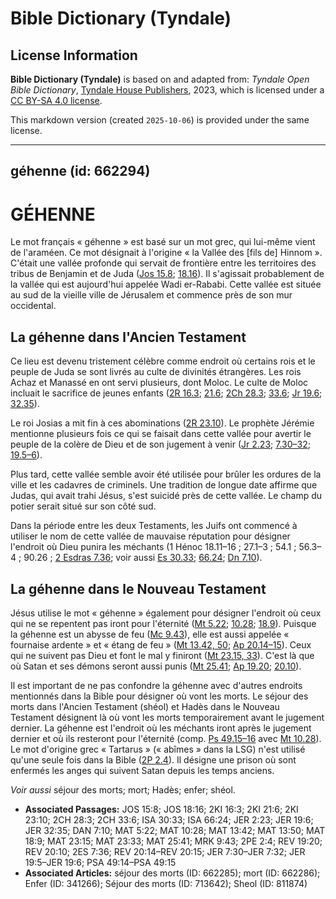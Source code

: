 # Bible Dictionary (Tyndale)

## License Information

**Bible Dictionary (Tyndale)** is based on and adapted from: _Tyndale Open Bible Dictionary_, [Tyndale House Publishers](https://tyndaleopenresources.com/), 2023, which is licensed under a [CC BY-SA 4.0 license](https://creativecommons.org/licenses/by-sa/4.0/legalcode.en).

This markdown version (created `2025-10-06`) is provided under the same license.



--------------------------------

## géhenne (id: 662294)

GÉHENNE
=======

Le mot français « géhenne » est basé sur un mot grec, qui lui\-même vient de l'araméen. Ce mot désignait à l'origine « la Vallée des \[fils de] Hinnom ». C'était une vallée profonde qui servait de frontière entre les territoires des tribus de Benjamin et de Juda ([Jos 15\.8](https://ref.ly/Josh15:8); [18\.16](https://ref.ly/Josh18:16)). Il s'agissait probablement de la vallée qui est aujourd'hui appelée Wadi er\-Rababi. Cette vallée est située au sud de la vieille ville de Jérusalem et commence près de son mur occidental.

La géhenne dans l'Ancien Testament
----------------------------------

Ce lieu est devenu tristement célèbre comme endroit où certains rois et le peuple de Juda se sont livrés au culte de divinités étrangères. Les rois Achaz et Manassé en ont servi plusieurs, dont Moloc. Le culte de Moloc incluait le sacrifice de jeunes enfants ([2R 16\.3](https://ref.ly/2Kgs16:3); [21\.6](https://ref.ly/2Kgs21:6); [2Ch 28\.3](https://ref.ly/2Chr28:3); [33\.6](https://ref.ly/2Chr33:6); [Jr 19\.6](https://ref.ly/Jer19:6); [32\.35](https://ref.ly/Jer32:35)).

Le roi Josias a mit fin à ces abominations ([2R 23\.10](https://ref.ly/2Kgs23:10)). Le prophète Jérémie mentionne plusieurs fois ce qui se faisait dans cette vallée pour avertir le peuple de la colère de Dieu et de son jugement à venir ([Jr 2\.23](https://ref.ly/Jer2:23); [7\.30–32](https://ref.ly/Jer7:30-Jer7:32); [19\.5–6](https://ref.ly/Jer19:5-Jer19:6)).

Plus tard, cette vallée semble avoir été utilisée pour brûler les ordures de la ville et les cadavres de criminels. Une tradition de longue date affirme que Judas, qui avait trahi Jésus, s'est suicidé près de cette vallée. Le champ du potier serait situé sur son côté sud.

Dans la période entre les deux Testaments, les Juifs ont commencé à utiliser le nom de cette vallée de mauvaise réputation pour désigner l'endroit où Dieu punira les méchants (1 Hénoc 18\.11–16 ; 27\.1–3 ; 54\.1 ; 56\.3–4 ; 90\.26 ; [2 Esdras 7\.36](https://ref.ly/2Esd7:36); voir aussi [Es 30\.33](https://ref.ly/Isa30:33); [66\.24](https://ref.ly/Isa66:24); [Dn 7\.10](https://ref.ly/Dan7:10)).

La géhenne dans le Nouveau Testament
------------------------------------

Jésus utilise le mot « géhenne » également pour désigner l'endroit où ceux qui ne se repentent pas iront pour l'éternité ([Mt 5\.22](https://ref.ly/Matt5:22); [10\.28](https://ref.ly/Matt10:28); [18\.9](https://ref.ly/Matt18:9)). Puisque la géhenne est un abysse de feu ([Mc 9\.43](https://ref.ly/Mark9:43)), elle est aussi appelée « fournaise ardente » et « étang de feu » ([Mt 13\.42, 50](https://ref.ly/Matt13:42,Matt13:50); [Ap 20\.14–15](https://ref.ly/Rev20:14-Rev20:15)). Ceux qui ne suivent pas Dieu et font le mal y finiront ([Mt 23\.15, 33](https://ref.ly/Matt23:15,Matt23:33)). C'est là que où Satan et ses démons seront aussi punis ([Mt 25\.41](https://ref.ly/Matt25:41); [Ap 19\.20](https://ref.ly/Rev19:20); [20\.10](https://ref.ly/Rev20:10)).

Il est important de ne pas confondre la géhenne avec d'autres endroits mentionnés dans la Bible pour désigner où vont les morts. Le séjour des morts dans l'Ancien Testament (shéol) et Hadès dans le Nouveau Testament désignent là où vont les morts temporairement avant le jugement dernier. La géhenne est l'endroit où les méchants iront après le jugement dernier et où ils resteront pour l'éternité (comp. [Ps 49\.15–16](https://ref.ly/Ps49:14-Ps49:15) avec [Mt 10\.28](https://ref.ly/Matt10:28)). Le mot d'origine grec « Tartarus » (« abîmes » dans la LSG) n'est utilisé qu'une seule fois dans la Bible ([2P 2\.4](https://ref.ly/2Pet2:4)). Il désigne une prison où sont enfermés les anges qui suivent Satan depuis les temps anciens.

*Voir aussi* séjour des morts; mort; Hadès; enfer; shéol.

* **Associated Passages:** JOS 15:8; JOS 18:16; 2KI 16:3; 2KI 21:6; 2KI 23:10; 2CH 28:3; 2CH 33:6; ISA 30:33; ISA 66:24; JER 2:23; JER 19:6; JER 32:35; DAN 7:10; MAT 5:22; MAT 10:28; MAT 13:42; MAT 13:50; MAT 18:9; MAT 23:15; MAT 23:33; MAT 25:41; MRK 9:43; 2PE 2:4; REV 19:20; REV 20:10; 2ES 7:36; REV 20:14–REV 20:15; JER 7:30–JER 7:32; JER 19:5–JER 19:6; PSA 49:14–PSA 49:15
* **Associated Articles:** séjour des morts (ID: 662285); mort (ID: 662286); Enfer (ID: 341266); Séjour des morts (ID: 713642); Sheol (ID: 811874)

